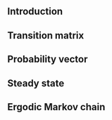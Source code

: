 ## Introduction

## Transition matrix

## Probability vector

## Steady state

## Ergodic Markov chain
